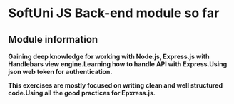 # SoftUni JS Back-end module so far

## Module information 

**Gaining deep knowledge for working with Node.js, Express.js with Handlebars view engine.Learning how to handle API with Express.Using json web token for authentication.**

**This exercises are mostly focused on writing clean and well structured code.Using all the good practices for Epxress.js.**
